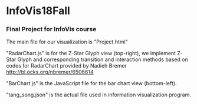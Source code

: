 # InfoVis18Fall
### Final Project for InfoVis course

The main file for our visualization is "Project.html"

"RadarChart.js" is for the Z-Star Glyph view (top-right), we implement Z-Star Glyph and corresponding transition and interaction methods based on codes for RadarChart provided by Nadieh Bremer http://bl.ocks.org/nbremer/6506614

"BarChart.js" is the JavaScript file for the bar chart view (bottom-left).

"tang_song.json" is the actual file used in information visualization program.
